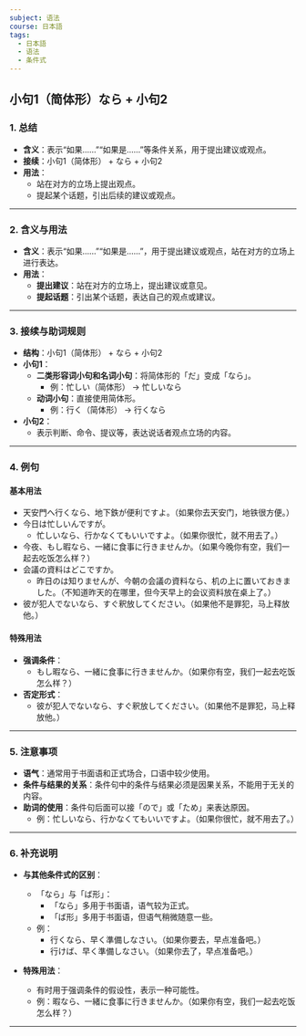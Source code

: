 ```yaml
---
subject: 语法
course: 日本語
tags:
  - 日本語
  - 语法
  - 条件式
---
```


## 小句1（简体形）なら + 小句2

### 1. **总结**
- **含义**：表示“如果……”“如果是……”等条件关系，用于提出建议或观点。
- **接续**：小句1（简体形） + なら + 小句2
- **用法**：
  - 站在对方的立场上提出观点。
  - 提起某个话题，引出后续的建议或观点。

---

### 2. **含义与用法**
- **含义**：表示“如果……”“如果是……”，用于提出建议或观点，站在对方的立场上进行表达。
- **用法**：
  - **提出建议**：站在对方的立场上，提出建议或意见。
  - **提起话题**：引出某个话题，表达自己的观点或建议。

---

### 3. **接续与助词规则**
- **结构**：小句1（简体形） + なら + 小句2
- **小句1**：
  - **二类形容词小句和名词小句**：将简体形的「だ」变成「なら」。
    - 例：忙しい（简体形） → 忙しいなら
  - **动词小句**：直接使用简体形。
    - 例：行く（简体形） → 行くなら
- **小句2**：
  - 表示判断、命令、提议等，表达说话者观点立场的内容。

---

### 4. **例句**

#### **基本用法**
- 天安門へ行くなら、地下鉄が便利ですよ。（如果你去天安门，地铁很方便。）
- 今日は忙しいんですが。
  - 忙しいなら、行かなくてもいいですよ。（如果你很忙，就不用去了。）
- 今夜、もし暇なら、一緒に食事に行きませんか。（如果今晚你有空，我们一起去吃饭怎么样？）
- 会議の資料はどこですか。
  - 昨日のは知りませんが、今朝の会議の資料なら、机の上に置いておきました。（不知道昨天的在哪里，但今天早上的会议资料放在桌上了。）
- 彼が犯人でないなら、すぐ釈放してください。（如果他不是罪犯，马上释放他。）

#### **特殊用法**
- **强调条件**：
  - もし暇なら、一緒に食事に行きませんか。（如果你有空，我们一起去吃饭怎么样？）
- **否定形式**：
  - 彼が犯人でないなら、すぐ釈放してください。（如果他不是罪犯，马上释放他。）

---

### 5. **注意事项**
- **语气**：通常用于书面语和正式场合，口语中较少使用。
- **条件与结果的关系**：条件句中的条件与结果必须是因果关系，不能用于无关的内容。
- **助词的使用**：条件句后面可以接「ので」或「ため」来表达原因。
  - 例：忙しいなら、行かなくてもいいですよ。（如果你很忙，就不用去了。）

---

### 6. **补充说明**
- **与其他条件式的区别**：
  - 「なら」与「ば形」：
    - 「なら」多用于书面语，语气较为正式。
    - 「ば形」多用于书面语，但语气稍微随意一些。
  - 例：
    - 行くなら、早く準備しなさい。（如果你要去，早点准备吧。）
    - 行けば、早く準備しなさい。（如果你去了，早点准备吧。）

- **特殊用法**：
  - 有时用于强调条件的假设性，表示一种可能性。
  - 例：暇なら、一緒に食事に行きませんか。（如果你有空，我们一起去吃饭怎么样？）

---
